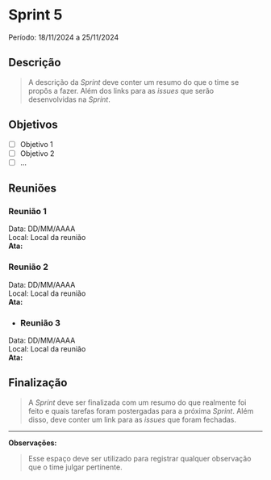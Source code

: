 # Sprint 5
Período: 18/11/2024 a 25/11/2024

## Descrição
> A descrição da _Sprint_ deve conter um resumo do que o time se propôs a fazer. Além dos links para as _issues_ que serão desenvolvidas na _Sprint_.

## Objetivos
- [ ] Objetivo 1
- [ ] Objetivo 2
- [ ] ...

## Reuniões
### Reunião 1
Data: DD/MM/AAAA  
Local: Local da reunião  
**Ata:**


### Reunião 2
Data: DD/MM/AAAA  
Local: Local da reunião  
**Ata:**


- ### Reunião 3
Data: DD/MM/AAAA  
Local: Local da reunião  
**Ata:**


## Finalização
> A _Sprint_ deve ser finalizada com um resumo do que realmente foi feito e quais tarefas foram postergadas para a próxima _Sprint_. Além disso, deve conter um link para as _issues_ que foram fechadas.

---

**Observações:**
> Esse espaço deve ser utilizado para registrar qualquer observação que o time julgar pertinente.
